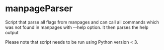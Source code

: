 # manpageParser
Script that parse all flags from manpages and can call all commands which was not found in manpages with --help option. It then parses the help output

Please note that script needs to be run using Python version < 3.
